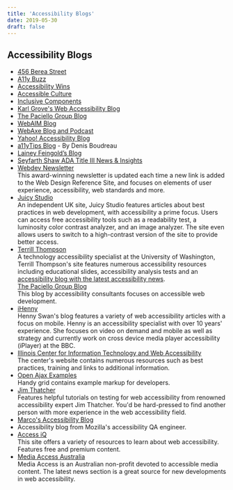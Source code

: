 ```yaml
---
title: 'Accessibility Blogs'
date: 2019-05-30
draft: false
---
```


## Accessibility Blogs

* [456 Berea Street](http://www.456bereastreet.com/)
* [A11y Buzz](http://www.a11ybuzz.com/)
* [Accessibility Wins](http://a11ywins.tumblr.com/)
* [Accessible Culture](http://www.accessibleculture.org/)
* [Inclusive Components](http://inclusive-components.club/)
* [Karl Grove's Web Accessibility Blog](http://www.karlgroves.com/)
* [The Paciello Group Blog](http://www.paciellogroup.com/)
* [WebAIM Blog](http://webaim.org/blog/)
* [WebAxe Blog and Podcast](http://www.webaxe.org/)
* [Yahoo! Accessibility Blog](https://yahooaccessibility.tumblr.com/)
* [a11yTips Blog](http://dboudreau.tumblr.com/) - By Denis Boudreau
* [Lainey Feingold’s Blog](http://www.lflegal.com/topics/)
* [Seyfarth Shaw ADA Title III News & Insights](http://www.adatitleiii.com/)
* [Webdev Newsletter](http://www.d.umn.edu/itss/training/online/webdesign/)  
	This award-winning newsletter is updated each time a new link is added to the Web Design Reference Site, and focuses on elements of user experience, accessibility, web standards and more.
* [Juicy Studio](http://juicystudio.com/)  
	An independent UK site, Juicy Studio features articles about best practices in web development, with accessibility a prime focus. Users can access free accessibility tools such as a readability test, a luminosity color contrast analyzer, and an image analyzer. The site even allows users to switch to a high-contrast version of the site to provide better access.
* [Terrill Thompson](http://terrillthompson.com/)  
	A technology accessibility specialist at the University of Washington, Terrill Thompson's site features numerous accessibility resources including educational slides, accessibility analysis tests and an [accessibility blog with the latest accessibility news](http://terrillthompson.com/blog/).  
	[The Paciello Group Blog](http://blog.paciellogroup.com/)  
	This blog by accessibility consultants focuses on accessible web development.
* [iHenny](www.iheni.com)  
	Henny Swan's blog features a variety of web accessibility articles with a focus on mobile. Henny is an accessibility specialist with over 10 years' experience. She focuses on video on demand and mobile as well as strategy and currently work on cross device media player accessibility (iPlayer) at the BBC.
* [Illinois Center for Information Technology and Web Accessibility](http://www.cita.illinois.edu%0A)  
	The center's website contains numerous resources such as best practices, training and links to additional information.
* [Open Ajax Examples](http://oaa-accessibility.org/)  
	Handy grid contains example markup for developers.
* [Jim Thatcher](http://www.jimthatcher.com/)  
	Features helpful tutorials on testing for web accessibility from renowned accessibility expert Jim Thatcher. You'd be hard-pressed to find another person with more experience in the web accessibility field.
* [Marco's Accessibility Blog](http://www.marcozehe.de/)
* Accessibility blog from Mozilla's accessibility QA engineer.
* [Access iQ](http://www.accessiq.org/)  
	This site offers a variety of resources to learn about web accessibility. Features free and premium content.
* [Media Access Australia](http://mediaaccess.org.au/latest)  
	Media Access is an Australian non-profit devoted to accessible media content. The latest news section is a great source for new developments in web accessibility.